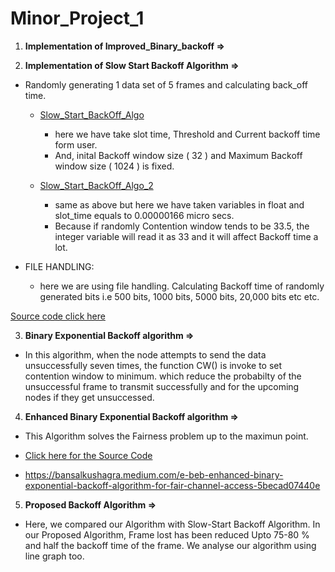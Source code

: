 # Minor_Project_1

1. **Implementation of Improved_Binary_backoff =>**

2. **Implementation of Slow Start Backoff Algorithm =>**
  * Randomly generating 1  data set of 5 frames and calculating back_off time.
 
    * [Slow_Start_BackOff_Algo](https://github.com/kushagra67414/Minor_Project_1/blob/main/Slow%20Start%20Algorithm/case-1/Slow_Start_BackOff_Algo.c)


      * here we have take slot time, Threshold and Current backoff time form user.
      * And, inital Backoff window size ( 32 ) and Maximum Backoff window size ( 1024 ) is fixed.
  
    * [Slow_Start_BackOff_Algo_2](https://github.com/kushagra67414/Minor_Project_1/blob/main/Slow%20Start%20Algorithm/case-1/Slow_Start_BackOff_Algo_2.c)
 
      * same as above but here we have taken variables in float and slot_time equals to 0.00000166 micro secs.
      * Because if randomly Contention window tends to be 33.5, the integer variable will read it as 33 and it will affect Backoff time a lot.
   
  * FILE HANDLING:  
    
    * here we are using file handling. Calculating Backoff time of randomly generated bits i.e 500 bits, 1000 bits, 5000 bits, 20,000 bits etc etc.
    
   [Source code click here](https://github.com/kushagra67414/Minor_Project_1/blob/main/Slow%20Start%20Algorithm/case-2/Slow_Start_using_File_handling_1.3.c)
   
   
3. **Binary Exponential Backoff algorithm =>**

  * In this algorithm, when the node attempts to send the data unsuccessfully seven times, the function CW() is invoke to set contention window to minimum.
  which reduce the probabilty of the unsuccessful frame to transmit successfully and for the upcoming nodes if they get unsuccessed.


4. **Enhanced Binary Exponential Backoff algorithm =>**

 * This Algorithm solves the Fairness problem up to the maximun point.
 * [Click here for the Source Code](https://github.com/kushagra67414/Minor_Project_1/blob/main/Enhanced%20Binary%20Exponential%20Backoff%20algorithm/Enhanced_Binary_Exponential.c)
 
 * https://bansalkushagra.medium.com/e-beb-enhanced-binary-exponential-backoff-algorithm-for-fair-channel-access-5becad07440e
 
 
5. **Proposed Backoff Algorithm =>**

 * Here, we compared our Algorithm with Slow-Start Backoff Algorithm. In our Proposed Algorithm, Frame lost has been reduced Upto 75-80 % and half the backoff time of the frame.
 We analyse our algorithm using line graph too.
 
